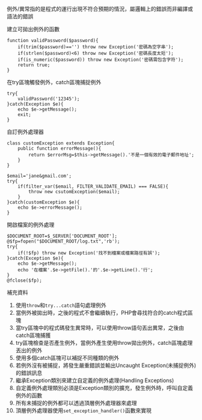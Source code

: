 例外/異常指的是程式的運行出現不符合預期的情況，屬邏輯上的錯誤而非編譯或語法的錯誤

建立可拋出例外的函數
```
function validPassword($password){
	if(trim($password)=='') throw new Exception('密碼為空字串');
	if(strlen($password)<6) throw new Exception('密碼長度太短');
	if(is_numeric($password)) throw new Exception('密碼需包含字符');
	return true;
}
```

在try區塊觸發例外，catch區塊捕捉例外
```
try{
	validPassword('12345');
}catch(Exception $e){
	echo $e->getMessage();
	exit;
}
```

自訂例外處理器
```
class customException extends Exception{
	public function errorMessage(){
		return $errorMsg=$this->getMessage().'不是一個有效的電子郵件地址';
	}
}
```

```
$email='jane&gmail.com';
try{
	if(filter_var($email, FILTER_VALIDATE_EMAIL) === FALSE){
		throw new csutomException($email);
	}
}catch(customException $e){
	echo $e->errorMessage();
}
```

開啟檔案的例外處理
```
$DOCUMENT_ROOT=$_SERVER['DOCUMENT_ROOT'];
@$fp=fopen("$DOCUMENT_ROOT/log.txt",'rb');
try{
	if(!$fp) throw new Exception('找不到檔案或檔案路徑有誤');
}catch(Exception $e){
	echo $e->getMessage();
	echo '在檔案'.$e->getFile().'的'.$e->getLine().'行';
}
@fclose($fp);
```

補充資料
1. 使用`throw`和`try...catch`語句處理例外
2. 當例外被拋出時，之後的程式不會繼續執行，PHP會尋找符合的catch程式區塊
3. 當try區塊中的程式碼發生異常時，可以使用throw語句丟出異常，之後由catch區塊捕獲
4. try區塊檢查是否產生例外，當例外產生使用throw拋出例外，catch區塊處理丟出的例外
5. 使用多個catch區塊可以補捉不同種類的例外
6. 若例外沒有被捕捉，將發生嚴重錯誤並輸出Uncaught Exception(未捕捉例外)的錯誤訊息
7. 繼承Exception類別來建立自定義的例外處理(Handling Exceptions)
8. 自定義例外處理類別必須是Exception類別的擴充，發生例外時，呼叫自定義例外的函數
9. 所有未捕捉的例外都可以透過頂層例外處理器來處理
10. 頂層例外處理器使用`set_exception_handler()`函數來實現